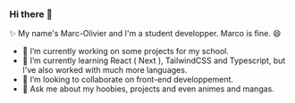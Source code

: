 ### Hi there 👋

✨ My name's Marc-Olivier and I'm a student developper. Marco is fine. 😄

- 🔭 I’m currently working on some projects for my school.
- 🌱 I’m currently learning React ( Next ), TailwindCSS and Typescript, but I've also worked with much more languages.
- 👯 I’m looking to collaborate on front-end developpement.
- 💬 Ask me about my hoobies, projects and even animes and mangas.

<!--
**MarcOlivier91/MarcOlivier91** is a ✨ _special_ ✨ repository because its `README.md` (this file) appears on your GitHub profile.

Here are some ideas to get you started:

- 🔭 I’m currently working on a Network project for my school.
- 🌱 I’m currently learning React ( Next ) and TailwindCSS.
- 👯 I’m looking to collaborate on front-end developpement.
- 💬 Ask me about my hoobies, projects and even animes and mangas.
- 📫 How to reach me: ...
- ⚡ Fun fact: ...
-->
